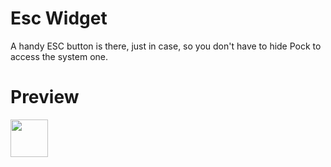 # Esc Widget
A handy ESC button is there, just in case, so you don't have to hide Pock to access the system one.

# Preview
<img src="https://pock.app/_nuxt/img/pock_esc_widget.03f476d.png" height="60">
